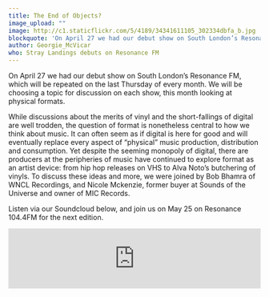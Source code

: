 ```yaml
---
title: The End of Objects?
image_upload: ""
image: http://c1.staticflickr.com/5/4189/34341611105_302334dbfa_b.jpg
blockquote: 'On April 27 we had our debut show on South London’s Resonance FM, which will be repeated on the last Thursday of every month.  We will be choosing a topic for discussion on each show, this month looking at physical formats. While discussions about the merits of vinyl and the short-fallings of digital are well trodden, the question of format is nonetheless central to how we think about music. It can often seem as if digital is here for good and will eventually replace every aspect of “physical” music production, distribution and consumption. Yet despite the seeming monopoly of digital, there are producers at the peripheries of music have continued to explore format as an artist device: from hip hop releases on VHS to Alva Noto’s butchering of vinyls. To discuss these ideas and more, we were joined by Bob Bhamra of WNCL Recordings, and Nicole Mckenzie, former buyer at Sounds of the Universe and owner of MIC Records. '
author: Georgie_McVicar
who: Stray Landings debuts on Resonance FM
---
```

On April 27 we had our debut show on South London’s Resonance FM, which will be repeated on the last Thursday of every month.  We will be choosing a topic for discussion on each show, this month looking at physical formats. 

While discussions about the merits of vinyl and the short-fallings of digital are well trodden, the question of format is nonetheless central to how we think about music. It can often seem as if digital is here for good and will eventually replace every aspect of “physical” music production, distribution and consumption. Yet despite the seeming monopoly of digital, there are producers at the peripheries of music have continued to explore format as an artist device: from hip hop releases on VHS to Alva Noto’s butchering of vinyls. To discuss these ideas and more, we were joined by Bob Bhamra of WNCL Recordings, and Nicole Mckenzie, former buyer at Sounds of the Universe and owner of MIC Records. 

Listen via our Soundcloud below, and join us on May 25 on Resonance 104.4FM for the next edition.

<iframe width="100%" height="120" src="https://www.mixcloud.com/widget/iframe/?hide_cover=1&feed=%2Fstraylandings%2Fthe-end-of-objects-wncl-cherrie-flava-on-resonance-fm%2F" frameborder="0" ></iframe>